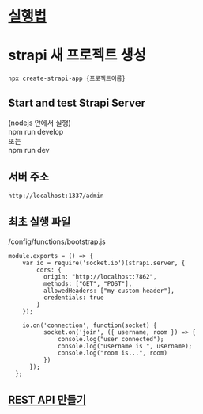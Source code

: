 # [실행법](https://strapi.io/blog/how-to-build-a-real-time-chat-forum-using-strapi-socket-io-react-and-mongo-db)

# strapi 새 프로젝트 생성
`npx create-strapi-app {프로젝트이름}`

## Start and test Strapi Server
(nodejs 안에서 실행)  
npm run develop  
또는  
npm run dev    

## 서버 주소
`http://localhost:1337/admin`

## 최초 실행 파일
/config/functions/bootstrap.js
```
module.exports = () => {
    var io = require('socket.io')(strapi.server, {
        cors: {
          origin: "http://localhost:7862",
          methods: ["GET", "POST"],
          allowedHeaders: ["my-custom-header"],
          credentials: true
        }
    });

    io.on('connection', function(socket) {
          socket.on('join', ({ username, room }) => {
              console.log("user connected");
              console.log("username is ", username);
              console.log("room is...", room)
          })
      });
  };
```

## [REST API 만들기](https://strapi.io/documentation/developer-docs/latest/development/backend-customization.html#routing)
